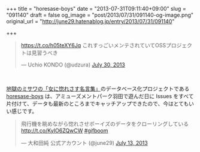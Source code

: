 +++
title = "horesase-boys"
date = "2013-07-31T09:11:40+09:00"
slug = "091140"
draft = false
og_image = "post/2013/07/31/091140-og-image.png"
original_url = "http://june29.hatenablog.jp/entry/2013/07/31/091140"

+++

<p></p>
<blockquote class="twitter-tweet">
<p><a href="https://t.co/h05teXY6Jq">https://t.co/h05teXY6Jq</a> これすっごいメンテされていてOSSプロジェクトは見習うべき</p>— Uchio KONDO (@udzura) <a href="https://twitter.com/udzura/statuses/362104437692579840">July 30, 2013</a>
</blockquote>
<br>
<script async src="//platform.twitter.com/widgets.js" charset="utf-8"></script><p><a href="http://jigokuno.com/" title="地獄のミサワの「女に惚れさす名言集」">地獄のミサワの「女に惚れさす名言集」</a>のデータベース化プロジェクトである <a href="https://github.com/june29/horesase-boys" title="june29/horesase-boys">horesase-boys</a> は、アミューズメントパーク羽田で遊んだ日に Issues をすべて片付けて、データも最新のところまでキャッチアップできたので、今はとてもいい感じです。</p>
<p></p>
<blockquote class="twitter-tweet">
<p>飛行機を眺めながら惚れさせボーイズのデータをクローリングしている <a href="http://t.co/KyIO6ZQwCW">http://t.co/KyIO6ZQwCW</a> <a href="https://twitter.com/search?q=%23gifboom&amp;src=hash">#gifboom</a></p>—  大和田純 公式アカウント (@june29) <a href="https://twitter.com/june29/statuses/355951058519998465">July 13, 2013</a>
</blockquote>
<br>
<script async src="//platform.twitter.com/widgets.js" charset="utf-8"></script>